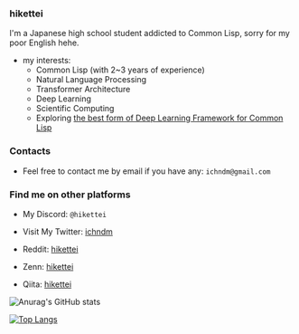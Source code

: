 ### hikettei

I'm a Japanese high school student addicted to Common Lisp, sorry for my poor English hehe.

- my interests:
    - Common Lisp (with 2~3 years of experience)
    - Natural Language Processing
    - Transformer Architecture
    - Deep Learning
    - Scientific Computing
    - Exploring [the best form of Deep Learning Framework for Common Lisp](https://github.com/hikettei/cl-waffe2)

### Contacts

- Feel free to contact me by email if you have any: `ichndm@gmail.com`


### Find me on other platforms

- My Discord: `@hikettei`

- Visit My Twitter: [ichndm](https://twitter.com/ichndm)

- Reddit: [hikettei](https://www.reddit.com/user/hikettei)

- Zenn:   [hikettei](https://zenn.dev/hikettei)

- Qiita:  [hikettei](https://qiita.com/hikettei)

  
![Anurag's GitHub stats](https://github-readme-stats.vercel.app/api?username=hikettei&show_icons=true&theme=graywhite&count_private=true)

[![Top Langs](https://github-readme-stats.vercel.app/api/top-langs/?username=hikettei)](https://github.com/anuraghazra/github-readme-stats)

